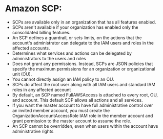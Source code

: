 # Amazon SCP:

- SCPs are available only in an organization that has all features enabled. 
- SCPs aren't available if your organization has enabled only the consolidated billing features.
- An SCP defines a guardrail, or sets limits, on the actions that the account's administrator can delegate to the IAM users and roles in the affected accounts.
- Determines what services and actions can be delegated by administrators to the users and roles
- Does not grant any permissions. Instead, SCPs are JSON policies that specify the maximum permissions for an organization or organizational unit (OU).
- You cannot directly assign an IAM policy to an OU.
- SCPs do affect the root user along with all IAM users and standard IAM roles in any affected account
- By default, an SCP named FullAWSAccess is attached to every root, OU, and account. This default SCP allows all actions and all services.
- If you want the master account to have full administrative control over an invited member account, 
you must create the  OrganizationAccountAccessRole IAM role in the member account and grant permission to the master account to assume the role.
- An SCP cannot be overridden, even when users within the account have administrative rights.